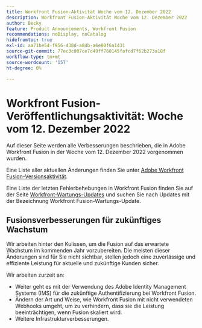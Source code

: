 ```yaml
---
title: Workfront Fusion-Aktivität Woche vom 12. Dezember 2022
description: Workfront Fusion-Aktivität Woche vom 12. Dezember 2022
author: Becky
feature: Product Announcements, Workfront Fusion
recommendations: noDisplay, noCatalog
hidefromtoc: true
exl-id: aa71be54-f956-438d-a84b-a6e80f6a1431
source-git-commit: 77ec3c007ce7c49ff760145fafcd7f62b273a18f
workflow-type: tm+mt
source-wordcount: '157'
ht-degree: 0%

---
```


# Workfront Fusion-Veröffentlichungsaktivität: Woche vom 12. Dezember 2022

Auf dieser Seite werden alle Verbesserungen beschrieben, die in Adobe Workfront Fusion in der Woche vom 12. Dezember 2022 vorgenommen wurden.

Eine Liste aller aktuellen Änderungen finden Sie unter [Adobe Workfront Fusion-Versionsaktivität](/help/workfront-fusion/fusion-product-releases/fusion-release-activity.md).

Eine Liste der letzten Fehlerbehebungen in Workfront Fusion finden Sie auf der Seite [Workfront-Wartungs-Updates](https://experienceleague.adobe.com/docs/workfront-known-issues/releases/current-updates.html?lang=de) und suchen Sie nach Updates mit der Bezeichnung Workfront Fusion-Wartungs-Update.

## Fusionsverbesserungen für zukünftiges Wachstum

Wir arbeiten hinter den Kulissen, um die Fusion auf das erwartete Wachstum im kommenden Jahr vorzubereiten. Die meisten dieser Änderungen sind für Sie nicht sichtbar, stellen jedoch eine zuverlässige und effiziente Leistung für aktuelle und zukünftige Kunden sicher.


Wir arbeiten zurzeit an:

* Weiter geht es mit der Verwendung des Adobe Identity Management Systems (IMS) für die zukünftige Authentifizierung bei Workfront Fusion.
* Ändern der Art und Weise, wie Workfront Fusion mit nicht verwendeten Webhooks umgeht, um zu verhindern, dass sie die Leistung beeinträchtigen, wenn Fusion skaliert wird.
* Weitere Infrastrukturverbesserungen.
